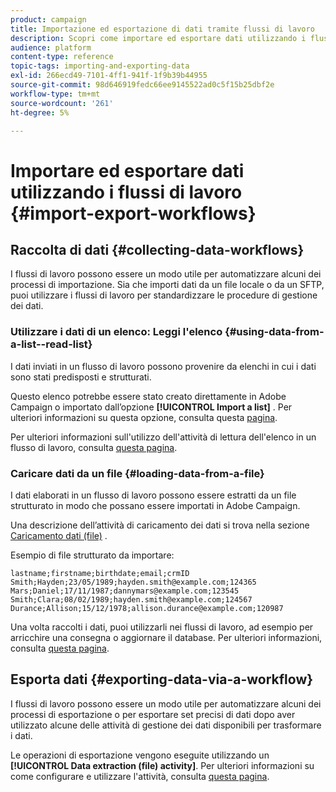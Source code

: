 ```yaml
---
product: campaign
title: Importazione ed esportazione di dati tramite flussi di lavoro
description: Scopri come importare ed esportare dati utilizzando i flussi di lavoro in Campaign Classic.
audience: platform
content-type: reference
topic-tags: importing-and-exporting-data
exl-id: 266ecd49-7101-4ff1-941f-1f9b39b44955
source-git-commit: 98d646919fedc66ee9145522ad0c5f15b25dbf2e
workflow-type: tm+mt
source-wordcount: '261'
ht-degree: 5%

---
```


# Importare ed esportare dati utilizzando i flussi di lavoro {#import-export-workflows}

## Raccolta di dati {#collecting-data-workflows}

I flussi di lavoro possono essere un modo utile per automatizzare alcuni dei processi di importazione. Sia che importi dati da un file locale o da un SFTP, puoi utilizzare i flussi di lavoro per standardizzare le procedure di gestione dei dati.

### Utilizzare i dati di un elenco: Leggi l&#39;elenco {#using-data-from-a-list--read-list}

I dati inviati in un flusso di lavoro possono provenire da elenchi in cui i dati sono stati predisposti e strutturati.

Questo elenco potrebbe essere stato creato direttamente in Adobe Campaign o importato dall’opzione **[!UICONTROL Import a list]** . Per ulteriori informazioni su questa opzione, consulta questa [pagina](../../platform/using/about-generic-imports-exports.md).

Per ulteriori informazioni sull&#39;utilizzo dell&#39;attività di lettura dell&#39;elenco in un flusso di lavoro, consulta [questa pagina](../../workflow/using/read-list.md).

### Caricare dati da un file {#loading-data-from-a-file}

I dati elaborati in un flusso di lavoro possono essere estratti da un file strutturato in modo che possano essere importati in Adobe Campaign.

Una descrizione dell’attività di caricamento dei dati si trova nella sezione [Caricamento dati (file)](../../workflow/using/data-loading--file-.md) .

Esempio di file strutturato da importare:

```
lastname;firstname;birthdate;email;crmID
Smith;Hayden;23/05/1989;hayden.smith@example.com;124365
Mars;Daniel;17/11/1987;dannymars@example.com;123545
Smith;Clara;08/02/1989;hayden.smith@example.com;124567
Durance;Allison;15/12/1978;allison.durance@example.com;120987
```

Una volta raccolti i dati, puoi utilizzarli nei flussi di lavoro, ad esempio per arricchire una consegna o aggiornare il database. Per ulteriori informazioni, consulta [questa pagina](../../workflow/using/how-to-use-workflow-data.md).

## Esporta dati {#exporting-data-via-a-workflow}

I flussi di lavoro possono essere un modo utile per automatizzare alcuni dei processi di esportazione o per esportare set precisi di dati dopo aver utilizzato alcune delle attività di gestione dei dati disponibili per trasformare i dati.

Le operazioni di esportazione vengono eseguite utilizzando un **[!UICONTROL Data extraction (file) activity]**. Per ulteriori informazioni su come configurare e utilizzare l&#39;attività, consulta [questa pagina](../../workflow/using/extraction--file-.md).
